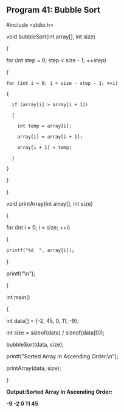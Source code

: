 ## Program 41: Bubble Sort

#include <stdio.h>

void bubbleSort(int array[], int size)

{

  for (int step = 0; step < size - 1; ++step)
  
  {
      
    for (int i = 0; i < size - step - 1; ++i) 
    
    {
      
      if (array[i] > array[i + 1]) 
      
      {
        
        int temp = array[i];
       
        array[i] = array[i + 1];
        
        array[i + 1] = temp;
        
      }
      
    }
    
  }
  
}

void printArray(int array[], int size) 

{

  for (int i = 0; i < size; ++i) 
  
  {
  
    printf("%d  ", array[i]);
    
  }
  
  printf("\n");
  
}

int main() 

{

  int data[] = {-2, 45, 0, 11, -9};
  
  int size = sizeof(data) / sizeof(data[0]);

  bubbleSort(data, size);
  
  printf("Sorted Array in Ascending Order:\n");
  
  printArray(data, size);
  
}


**Output:Sorted Array in Ascending Order:**

**-9  -2  0  11  45**
